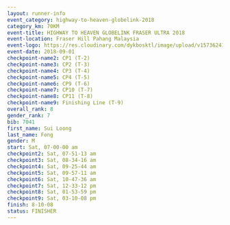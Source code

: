 ```yaml
---
layout: runner-info 
event_category: highway-to-heaven-globelink-2018 
category_km: 70KM 
event-title: HIGHWAY TO HEAVEN GLOBELINK FRASER ULTRA 2018 
event-location: Fraser Hill Pahang Malaysia 
event-logo: https://res.cloudinary.com/dykbosktl/image/upload/v1573624145/Logo/download_nnzjlh.png 
event-date: 2018-09-01 
checkpoint-name2: CP1 (T-2) 
checkpoint-name3: CP2 (T-3) 
checkpoint-name4: CP3 (T-4) 
checkpoint-name5: CP4 (T-5) 
checkpoint-name6: CP9 (T-6) 
checkpoint-name7: CP10 (T-7) 
checkpoint-name8: CP11 (T-8) 
checkpoint-name9: Finishing Line (T-9) 
overall_rank: 8
gender_rank: 7
bib: 7041
first_name: Sui Loong
last_name: Fong
gender: M
start: Sat, 07-00-00 am
checkpoint2: Sat, 07-51-13 am
checkpoint3: Sat, 08-34-16 am
checkpoint4: Sat, 09-25-44 am
checkpoint5: Sat, 09-57-11 am
checkpoint6: Sat, 10-47-36 am
checkpoint7: Sat, 12-33-12 pm
checkpoint8: Sat, 01-53-59 pm
checkpoint9: Sat, 03-10-08 pm
finish: 8-10-08
status: FINISHER
---
```

